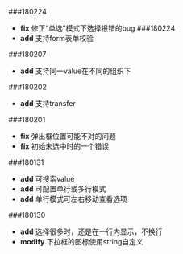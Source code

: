 ###180224
* **fix** 修正“单选”模式下选择报错的bug
###180224
* **add** 支持form表单校验

###180207
* **add** 支持同一value在不同的组织下

###180202
* **add** 支持transfer

###180201
* **fix** 弹出框位置可能不对的问题
* **fix** 初始未选中时的一个错误

###180131
* **add** 可搜索value
* **add** 可配置单行或多行模式
* **add** 单行模式可左右移动查看选项

###180130
* **add** 选择很多时，还是在一行内显示，不换行
* **modify** 下拉框的图标使用string自定义
